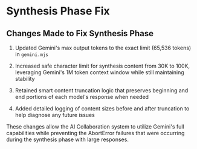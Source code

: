 # Synthesis Phase Fix

## Changes Made to Fix Synthesis Phase

1. Updated Gemini's max output tokens to the exact limit (65,536 tokens) in `gemini.mjs`

2. Increased safe character limit for synthesis content from 30K to 100K, leveraging Gemini's 1M token context window while still maintaining stability

3. Retained smart content truncation logic that preserves beginning and end portions of each model's response when needed

4. Added detailed logging of content sizes before and after truncation to help diagnose any future issues

These changes allow the AI Collaboration system to utilize Gemini's full capabilities while preventing the AbortError failures that were occurring during the synthesis phase with large responses.
